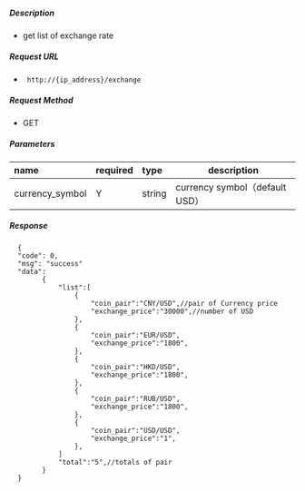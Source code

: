 
##### Description #####

- get list of exchange rate

##### Request URL
- ` http://{ip_address}/exchange`

##### Request Method
- GET

##### Parameters

|name|required|type|description|
|:----    |:---|:----- |-----   |
|currency_symbol   |Y|string |currency symbol（default USD）|

##### Response #####

```
  {
  "code": 0,
  "msg": "success"
  "data":
		{
			"list":[
				{
					"coin_pair":"CNY/USD",//pair of Currency price
					"exchange_price":"30000",//number of USD
				},
				{
					"coin_pair":"EUR/USD",
					"exchange_price":"1800",
				},
				{
					"coin_pair":"HKD/USD",
					"exchange_price":"1800",
				},
				{
					"coin_pair":"RUB/USD",
					"exchange_price":"1800",
				},
				{
					"coin_pair":"USD/USD",
					"exchange_price":"1",
				},
			]
			"total":"5",//totals of pair
		}
  }
```


